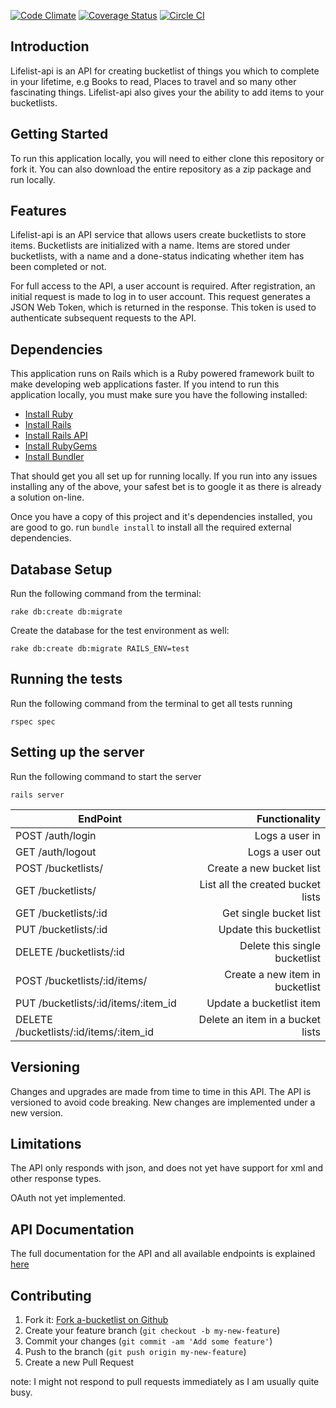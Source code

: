 [![Code Climate](https://codeclimate.com/github/andela-gogbara/lifelist-api/badges/gpa.svg)](https://codeclimate.com/github/andela-gogbara/lifelist-api)
[![Coverage Status](https://coveralls.io/repos/github/andela-gogbara/lifelist-api/badge.svg?branch=master)](https://coveralls.io/github/andela-gogbara/lifelist-api?branch=master)
[![Circle CI](https://circleci.com/gh/andela-gogbara/lifelist-api.svg?style=svg)](https://circleci.com/gh/andela-gogbara/lifelist-api)

## Introduction
Lifelist-api is an API for creating bucketlist of things you which to complete in your lifetime, e.g Books to read, Places to travel and so many other fascinating things. Lifelist-api also gives your the ability to add items to your bucketlists.

## Getting Started

To run this application locally, you will need to either clone this repository or fork it. You can also download the entire repository as a zip package and run locally.

## Features

Lifelist-api is an API service that allows users create bucketlists to store items. Bucketlists are initialized with a name. Items are stored under bucketlists, with a name and a done-status indicating whether item has been completed or not.

For full access to the API, a user account is required. After registration, an initial request is made to log in to user account. This request generates a JSON Web Token, which is returned in the response. This token is used to authenticate subsequent requests to the API.

## Dependencies

This application runs on Rails which is a Ruby powered framework built to make developing web applications faster. If you intend to run this application locally, you must make sure you have the following installed:

* [Install Ruby](http://www.ruby-lang.org)
* [Install Rails](http://rubyonrails.org)
* [Install Rails API](https://github.com/rails-api/rails-api)
* [Install RubyGems](https://rubygems.org/pages/download)
* [Install Bundler](http://bundler.io/)

That should get you all set up for running locally. If you run into any issues installing any of the above, your safest bet is to google it as there is already a solution on-line.

Once you have a copy of this project and it's dependencies installed, you are good to go. run `bundle install` to install all the required external dependencies.

## Database Setup

Run the following command from the terminal:
```
rake db:create db:migrate
```
Create the database for the test environment as well:
```
rake db:create db:migrate RAILS_ENV=test
```

## Running the tests

Run the following command from the terminal to get all tests running
```
rspec spec
```

## Setting up the server

Run the following command to start the server
```
rails server
```

| EndPoint                                |   Functionality                      |
| --------------------------------------- | ------------------------------------:|
| POST /auth/login                        | Logs a user in                       |
| GET /auth/logout                        | Logs a user out                      |
| POST /bucketlists/                      | Create a new bucket list             |
| GET /bucketlists/                       | List all the created bucket lists    |
| GET /bucketlists/:id                    | Get single bucket list               |
| PUT /bucketlists/:id                    | Update this bucketlist               |
| DELETE /bucketlists/:id                 | Delete this single bucketlist        |
| POST /bucketlists/:id/items/            | Create a new item in bucketlist      |
| PUT /bucketlists/:id/items/:item_id     | Update a bucketlist item             |
| DELETE /bucketlists/:id/items/:item_id  | Delete an item in a bucket lists     |


## Versioning
Changes and upgrades are made from time to time in this API. The API is versioned to avoid code breaking. New changes are implemented under a new version.

## Limitations
The API only responds with json, and does not yet have support for xml and other response types.

OAuth not yet implemented.

## API Documentation

The full documentation for the API and all available endpoints is explained [here](http://lifelist-api.herokuapp.com)

## Contributing

1. Fork it: [Fork a-bucketlist on Github](https://github.com/andela-gobara/lifelist-api/fork)
2. Create your feature branch (`git checkout -b my-new-feature`)
3. Commit your changes (`git commit -am 'Add some feature'`)
4. Push to the branch (`git push origin my-new-feature`)
5. Create a new Pull Request

note: I might not respond to pull requests immediately as I am usually quite busy.
